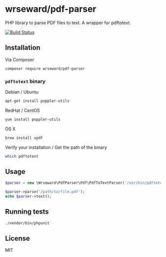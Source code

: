 # wrseward/pdf-parser

PHP library to parse PDF files to text. A wrapper for pdftotext.

[![Build Status](https://travis-ci.org/wrseward/pdf-parser.svg?branch=master)](https://travis-ci.org/wrseward/pdf-parser)

## Installation

Via Composer

```bash
composer require wrseward/pdf-parser
```

### `pdftotext` binary

Debian / Ubuntu

```bash
apt-get install poppler-utils
```

RedHat / CentOS

```bash
yum install poppler-utils
```

OS X

```bash
brew install xpdf
```

Verify your installation / Get the path of the binary

```bash
which pdftotext
```

## Usage

```php
$parser = new \Wrseward\PdfParser\Pdf\PdfToTextParser('/usr/bin/pdftotext');

$parser->parse('/path/to/file.pdf');
echo $parser->text();
```

## Running tests

```bash
./vendor/bin/phpunit
```

## License

MIT
